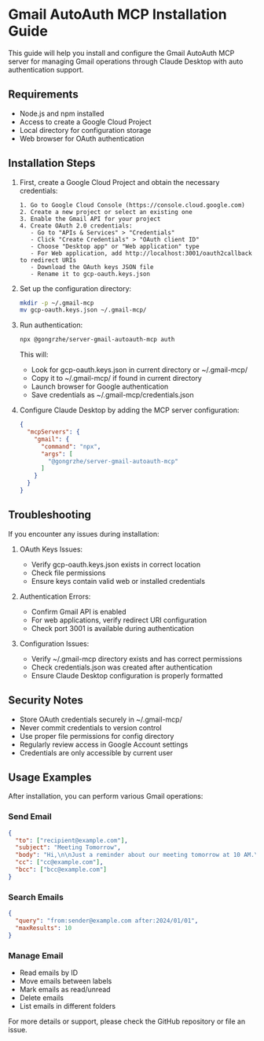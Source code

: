 # Gmail AutoAuth MCP Installation Guide

This guide will help you install and configure the Gmail AutoAuth MCP server for managing Gmail operations through Claude Desktop with auto authentication support.

## Requirements

- Node.js and npm installed
- Access to create a Google Cloud Project
- Local directory for configuration storage
- Web browser for OAuth authentication

## Installation Steps

1. First, create a Google Cloud Project and obtain the necessary credentials:
   ```
   1. Go to Google Cloud Console (https://console.cloud.google.com)
   2. Create a new project or select an existing one
   3. Enable the Gmail API for your project
   4. Create OAuth 2.0 credentials:
      - Go to "APIs & Services" > "Credentials"
      - Click "Create Credentials" > "OAuth client ID"
      - Choose "Desktop app" or "Web application" type
      - For Web application, add http://localhost:3001/oauth2callback to redirect URIs
      - Download the OAuth keys JSON file
      - Rename it to gcp-oauth.keys.json
   ```

2. Set up the configuration directory:
   ```bash
   mkdir -p ~/.gmail-mcp
   mv gcp-oauth.keys.json ~/.gmail-mcp/
   ```

3. Run authentication:
   ```bash
   npx @gongrzhe/server-gmail-autoauth-mcp auth
   ```
   This will:
   - Look for gcp-oauth.keys.json in current directory or ~/.gmail-mcp/
   - Copy it to ~/.gmail-mcp/ if found in current directory
   - Launch browser for Google authentication
   - Save credentials as ~/.gmail-mcp/credentials.json

4. Configure Claude Desktop by adding the MCP server configuration:
   ```json
   {
     "mcpServers": {
       "gmail": {
         "command": "npx",
         "args": [
           "@gongrzhe/server-gmail-autoauth-mcp"
         ]
       }
     }
   }
   ```

## Troubleshooting

If you encounter any issues during installation:

1. OAuth Keys Issues:
   - Verify gcp-oauth.keys.json exists in correct location
   - Check file permissions
   - Ensure keys contain valid web or installed credentials

2. Authentication Errors:
   - Confirm Gmail API is enabled
   - For web applications, verify redirect URI configuration
   - Check port 3001 is available during authentication

3. Configuration Issues:
   - Verify ~/.gmail-mcp directory exists and has correct permissions
   - Check credentials.json was created after authentication
   - Ensure Claude Desktop configuration is properly formatted

## Security Notes

- Store OAuth credentials securely in ~/.gmail-mcp/
- Never commit credentials to version control
- Use proper file permissions for config directory
- Regularly review access in Google Account settings
- Credentials are only accessible by current user

## Usage Examples

After installation, you can perform various Gmail operations:

### Send Email
```json
{
  "to": ["recipient@example.com"],
  "subject": "Meeting Tomorrow",
  "body": "Hi,\n\nJust a reminder about our meeting tomorrow at 10 AM.\n\nBest regards",
  "cc": ["cc@example.com"],
  "bcc": ["bcc@example.com"]
}
```

### Search Emails
```json
{
  "query": "from:sender@example.com after:2024/01/01",
  "maxResults": 10
}
```

### Manage Email
- Read emails by ID
- Move emails between labels
- Mark emails as read/unread
- Delete emails
- List emails in different folders

For more details or support, please check the GitHub repository or file an issue.